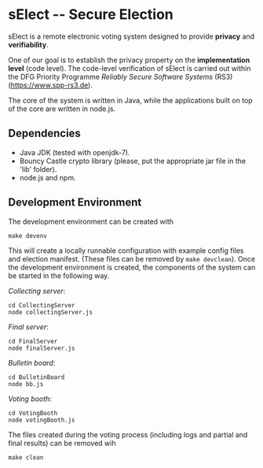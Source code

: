 # sElect -- Secure Election

sElect is a remote electronic voting system designed to provide 
**privacy** and **verifiability**.

One of our goal is to establish the privacy property on the
**implementation level** (code level). The code-level
verification of sElect is carried out within the DFG Priority
Programme *Reliably Secure Software Systems* (RS3)
(https://www.spp-rs3.de).

The core of the system is written in Java, while the applications 
built on top of the core are written in node.js.

## Dependencies

* Java JDK (tested with openjdk-7).
* Bouncy Castle crypto library (please, put the appropriate jar file in the 'lib' folder).
* node.js and npm.

## Development Environment

The development environment can be created with

```
make devenv
```

This will create a locally runnable configuration with example config files and 
election manifest. (These files can be removed by `make devclean`). Once the 
development environment is created, the components of the system can be 
started in the following way.

*Collecting server*:
```
cd CollectingServer
node collectingServer.js
```

*Final server*:
```
cd FinalServer
node finalServer.js
```

*Bulletin board*:
```
cd BulletinBoard
node bb.js
```

*Voting booth*:
```
cd VotingBooth
node votingBooth.js
```

The files created during the voting process (including logs and partial 
and final results) can be removed wih 
```
make clean
```
